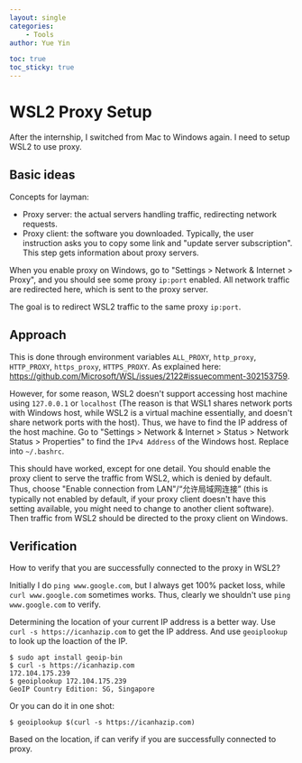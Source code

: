 ```yaml
---
layout: single
categories: 
    - Tools
author: Yue Yin

toc: true
toc_sticky: true
---
```


# WSL2 Proxy Setup

After the internship, I switched from Mac to Windows again. I need to setup WSL2 to use proxy.



## Basic ideas

Concepts for layman: 

- Proxy server: the actual servers handling traffic, redirecting network requests.
- Proxy client: the software you downloaded. Typically, the user instruction asks you to copy some link and "update server subscription". This step gets information about proxy servers.

When you enable proxy on Windows, go to "Settings > Network & Internet > Proxy", and you should see some proxy `ip:port` enabled. All network traffic are redirected here, which is sent to the proxy server.

The goal is to redirect WSL2 traffic to the same proxy `ip:port`.



## Approach

This is done through environment variables `ALL_PROXY`, `http_proxy`, `HTTP_PROXY`, `https_proxy`, `HTTPS_PROXY`. As explained here: https://github.com/Microsoft/WSL/issues/2122#issuecomment-302153759.

However, for some reason, WSL2 doesn't support accessing host machine using `127.0.0.1` or `localhost` (The reason is that WSL1 shares network ports with Windows host, while WSL2 is a virtual machine essentially, and doesn't share network ports with the host). Thus, we have to find the IP address of the host machine. Go to "Settings > Network & Internet > Status > Network Status > Properties" to find the `IPv4 Address` of the Windows host. Replace into `~/.bashrc`.

This should have worked, except for one detail. You should enable the proxy client to serve the traffic from WSL2, which is denied by default. Thus, choose "Enable connection from LAN"/“允许局域网连接” (this is typically not enabled by default, if your proxy client doesn't have this setting available, you might need to change to another client software). Then traffic from WSL2 should be directed to the proxy client on Windows.



## Verification

How to verify that you are successfully connected to the proxy in WSL2?

Initially I do `ping www.google.com`, but I always get 100% packet loss, while `curl www.google.com` sometimes works. Thus, clearly we shouldn't use `ping www.google.com` to verify.

Determining the location of your current IP address is a better way. Use `curl -s https://icanhazip.com` to get the IP address. And use `geoiplookup` to look up the loaction of the IP.

```
$ sudo apt install geoip-bin
$ curl -s https://icanhazip.com
172.104.175.239
$ geoiplookup 172.104.175.239
GeoIP Country Edition: SG, Singapore
```

Or you can do it in one shot:

```
$ geoiplookup $(curl -s https://icanhazip.com)
```

Based on the location, if can verify if you are successfully connected to proxy.

